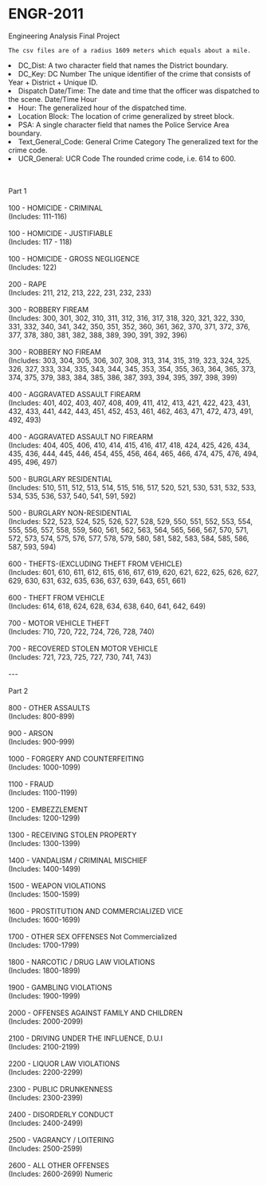 # ENGR-2011
Engineering Analysis Final Project

    The csv files are of a radius 1609 meters which equals about a mile.

<u2>
    <li> DC_Dist: A two character field that names the District boundary.</li>
    <li> DC_Key: DC Number The unique identifier of the crime that consists of Year + District + Unique ID.</li>
    <li>Dispatch Date/Time: The date and time that the officer was dispatched to the scene.	Date/Time
Hour</li>
  <li>Hour: The generalized hour of the dispatched time.	</li>
  <li>Location Block: The location of crime generalized by street block.</li>
  <li>PSA: A single character field that names the Police Service Area boundary.</li>
  <li>Text_General_Code: General Crime Category The generalized text for the crime code.</li>
  <li>UCR_General: UCR Code The rounded crime code, i.e. 614 to 600.</li>
</u2>

<br /><br />Part 1<br /><br />100 - HOMICIDE - CRIMINAL<br />(Includes: 111-116)<br /><br />100 - HOMICIDE - JUSTIFIABLE<br />(Includes: 117 - 118)<br /><br />100 - HOMICIDE - GROSS NEGLIGENCE<br />(Includes: 122)<br /><br />200 - RAPE<br />(Includes: 211, 212, 213, 222, 231, 232, 233)<br /><br />300 - ROBBERY FIREAM<br />(Includes: 300, 301, 302, 310, 311, 312, 316, 317, 318, 320, 321, 322, 330, 331, 332, 340, 341, 342, 350, 351, 352, 360, 361, 362, 370, 371, 372, 376, 377, 378, 380, 381, 382, 388, 389, 390, 391, 392, 396)<br /><br />300 - ROBBERY NO FIREAM<br />(Includes: 303, 304, 305, 306, 307, 308, 313, 314, 315, 319, 323, 324, 325, 326, 327, 333, 334, 335, 343, 344, 345, 353, 354, 355, 363, 364, 365, 373, 374, 375, 379, 383, 384, 385, 386, 387, 393, 394, 395, 397, 398, 399)<br /><br />400 - AGGRAVATED ASSAULT FIREARM<br />(Includes: 401, 402, 403, 407, 408, 409, 411, 412, 413, 421, 422, 423, 431, 432, 433, 441, 442, 443, 451, 452, 453, 461, 462, 463, 471, 472, 473, 491, 492, 493)<br /><br />400 - AGGRAVATED ASSAULT NO FIREARM<br />(Includes: 404, 405, 406, 410, 414, 415, 416, 417, 418, 424, 425, 426, 434, 435, 436, 444, 445, 446, 454, 455, 456, 464, 465, 466, 474, 475, 476, 494, 495, 496, 497)<br /><br />500 - BURGLARY RESIDENTIAL<br />(Includes: 510, 511, 512, 513, 514, 515, 516, 517, 520, 521, 530, 531, 532, 533, 534, 535, 536, 537, 540, 541, 591, 592)<br /><br />500 - BURGLARY NON-RESIDENTIAL<br />(Includes: 522, 523, 524, 525, 526, 527, 528, 529, 550, 551, 552, 553, 554, 555, 556, 557, 558, 559, 560, 561, 562, 563, 564, 565, 566, 567, 570, 571, 572, 573, 574, 575, 576, 577, 578, 579, 580, 581, 582, 583, 584, 585, 586, 587, 593, 594)<br /><br />600 - THEFTS-(EXCLUDING THEFT FROM VEHICLE)<br />(Includes: 601, 610, 611, 612, 615, 616, 617, 619, 620, 621, 622, 625, 626, 627, 629, 630, 631, 632, 635, 636, 637, 639, 643, 651, 661)<br /><br />600 - THEFT FROM VEHICLE<br />(Includes: 614, 618, 624, 628, 634, 638, 640, 641, 642, 649)<br /><br />700 - MOTOR VEHICLE THEFT<br />(Includes: 710, 720, 722, 724, 726, 728, 740)<br /><br />700 - RECOVERED STOLEN MOTOR VEHICLE<br />(Includes: 721, 723, 725, 727, 730, 741, 743)<br /><br />---<br /><br />Part 2<br />		<br />800 - OTHER ASSAULTS<br />(Includes: 800-899)<br /><br />900 - ARSON<br />(Includes: 900-999)<br /><br />1000 - FORGERY AND COUNTERFEITING<br />(Includes: 1000-1099)<br /><br />1100 - FRAUD<br />(Includes: 1100-1199)<br /><br />1200 - EMBEZZLEMENT<br />(Includes: 1200-1299)<br /><br />1300 - RECEIVING STOLEN PROPERTY<br />(Includes: 1300-1399)<br /><br />1400 - VANDALISM / CRIMINAL MISCHIEF<br />(Includes: 1400-1499)<br /><br />1500 - WEAPON VIOLATIONS<br />(Includes: 1500-1599)<br /><br />1600 - PROSTITUTION AND COMMERCIALIZED VICE<br />(Includes: 1600-1699)<br /><br />1700 - OTHER SEX OFFENSES Not Commercialized<br />(Includes: 1700-1799)<br /><br />1800 - NARCOTIC / DRUG LAW VIOLATIONS<br />(Includes: 1800-1899)<br /><br />1900 - GAMBLING VIOLATIONS<br />(Includes: 1900-1999)<br /><br />2000 - OFFENSES AGAINST FAMILY AND CHILDREN<br />(Includes: 2000-2099)<br /><br />2100 - DRIVING UNDER THE INFLUENCE,  D.U.I<br />(Includes: 2100-2199)<br /><br />2200 - LIQUOR LAW VIOLATIONS<br />(Includes: 2200-2299)<br /><br />2300 - PUBLIC DRUNKENNESS<br />(Includes: 2300-2399)<br /><br />2400 - DISORDERLY CONDUCT<br />(Includes: 2400-2499)<br /><br />2500 - VAGRANCY / LOITERING<br />(Includes: 2500-2599)<br /><br />2600 - ALL OTHER OFFENSES<br />(Includes: 2600-2699)	Numeric
